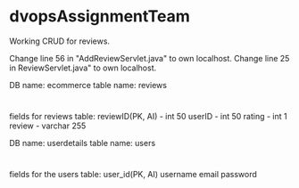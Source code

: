 # dvopsAssignmentTeam

Working CRUD for reviews.

Change line 56 in "AddReviewServlet.java" to own localhost.
Change line 25 in ReviewServlet.java" to own localhost.

DB name: ecommerce
table name: reviews
#
fields for reviews table: 
reviewID(PK, AI) - int 50
userID - int 50
rating - int 1
review - varchar 255

DB name: userdetails
table name: users
#
fields for the users table:
user_id(PK, AI)
username
email
password


